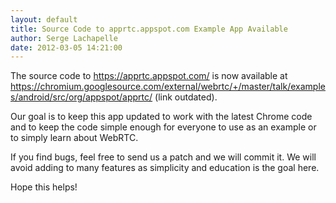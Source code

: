 ```yaml
---
layout: default
title: Source Code to apprtc.appspot.com Example App Available
author: Serge Lachapelle
date: 2012-03-05 14:21:00
---
```



The source code to <https://apprtc.appspot.com/> is now available at
https://chromium.googlesource.com/external/webrtc/+/master/talk/examples/android/src/org/appspot/apprtc/ (link outdated).

Our goal is to keep this app updated to work with the latest Chrome code and
to keep the code simple enough for everyone to use as an example or to simply
learn about WebRTC.

If you find bugs, feel free to send us a patch and we will commit it. We will
avoid adding to many features as simplicity and education is the goal here.

Hope this helps!
